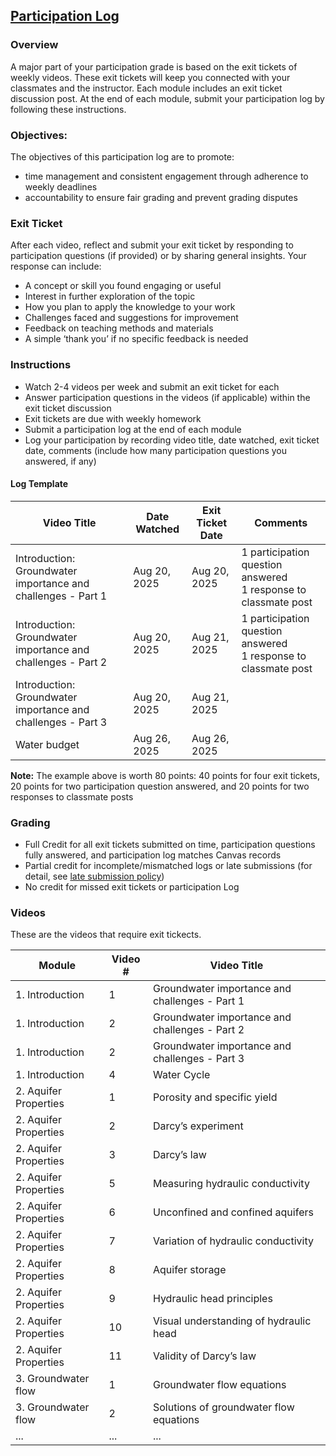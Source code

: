 ## [Participation Log](https://aselshall.github.io/aea/hw/participation)

### Overview
A major part of your participation grade is based on the exit tickets of weekly videos. These exit tickets will keep you connected with your classmates and the instructor. Each module includes an exit ticket discussion post. At the end of each module, submit your participation log by following these instructions.  

### Objectives:
The objectives of this participation log are to promote:
- time management and consistent engagement through adherence to weekly deadlines
- accountability to ensure fair grading and prevent grading disputes

### Exit Ticket  
After each video, reflect and submit your exit ticket by responding to participation questions (if provided) or by sharing general insights. Your response can include:  
- A concept or skill you found engaging or useful
- Interest in further exploration of the topic  
- How you plan to apply the knowledge to your work 
- Challenges faced and suggestions for improvement  
- Feedback on teaching methods and materials  
- A simple ‘thank you’ if no specific feedback is needed  

### Instructions
- Watch 2-4 videos per week and submit an exit ticket for each
- Answer participation questions in the videos (if applicable) within the exit ticket discussion
- Exit tickets are due with weekly homework  
- Submit a participation log at the end of each module  
- Log your participation by recording video title, date watched, exit ticket date, comments (include how many participation questions you answered, if any)

#### Log Template

| Video Title                                                  | Date Watched | Exit Ticket Date     | Comments                          |  
|--------------------------------------------------------------|--------------|----------------------|-----------------------------------|  
| Introduction: Groundwater importance and challenges - Part 1 | Aug 20, 2025 | Aug 20, 2025         | 1 participation question answered<br> 1 response to classmate post |  
| Introduction: Groundwater importance and challenges - Part 2 | Aug 20, 2025 | Aug 21, 2025         | 1 participation question answered<br> 1 response to classmate post | 
| Introduction: Groundwater importance and challenges - Part 3 | Aug 20, 2025 | Aug 21, 2025         |                                   |  
| Water budget                                                 | Aug 26, 2025 | Aug 26, 2025         |                                   |  

**Note:** The example above is worth 80 points: 40 points for four exit tickets, 20 points for two participation question answered, and 20 points for two responses to classmate posts

### Grading
- Full Credit for all exit tickets submitted on time, participation questions fully answered, and participation log matches Canvas records
- Partial credit for incomplete/mismatched logs or late submissions (for detail, see [late submission policy](https://aselshall.github.io/gwh/#late-homework-policy))
- No credit for missed exit tickets or participation Log


### Videos
These are the videos that require exit tickects.

| Module                 | Video # | Video Title                                                                  |
|------------------------|---------|------------------------------------------------------------------------------|
| 1. Introduction         | 1      | Groundwater importance and challenges - Part 1        |
| 1. Introduction         | 2       |Groundwater importance and challenges - Part 2                            |
| 1. Introduction         | 2       |Groundwater importance and challenges - Part 3                            |
| 1. Introduction         | 4       |Water Cycle                          |
| 2. Aquifer Properties   | 1       |Porosity and specific yield                            |
| 2. Aquifer Properties   | 2       |Darcy’s experiment                            |
| 2. Aquifer Properties   | 3       |Darcy’s law                            |
| 2. Aquifer Properties   | 5       |Measuring hydraulic conductivity                          |
| 2. Aquifer Properties   | 6       |Unconfined and confined aquifers                           |
| 2. Aquifer Properties   | 7       |Variation of hydraulic conductivity                        |
| 2. Aquifer Properties   | 8       |Aquifer storage                       |
| 2. Aquifer Properties   | 9       |Hydraulic head principles                       |
| 2. Aquifer Properties   | 10       |Visual understanding of hydraulic head                      |
| 2. Aquifer Properties   | 11       |Validity of Darcy’s law	                    |
| 3. Groundwater flow   | 1       |Groundwater flow equations               |
| 3. Groundwater flow   | 2      |Solutions of groundwater flow equations              |
| ...   | ...     |...             |
